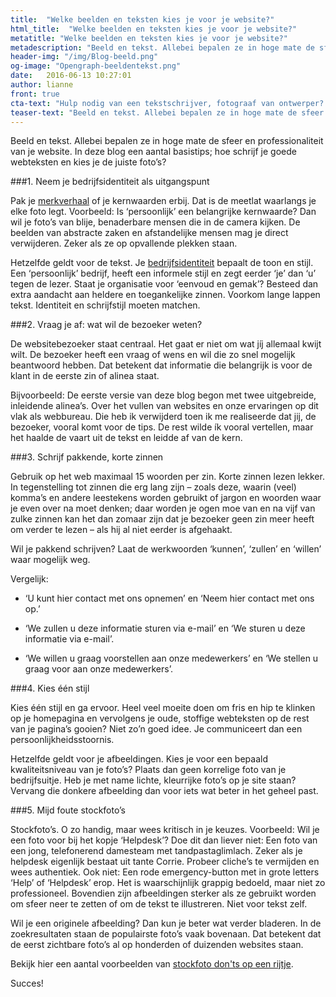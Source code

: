 ```yaml
---
title:  "Welke beelden en teksten kies je voor je website?"
html_title:  "Welke beelden en teksten kies je voor je website?"
metatitle: "Welke beelden en teksten kies je voor je website?"
metadescription: "Beeld en tekst. Allebei bepalen ze in hoge mate de sfeer en professionaliteit van je website. In deze blog een aantal basistips."
header-img: "/img/Blog-beeld.png"
og-image: "Opengraph-beeldentekst.png"
date:   2016-06-13 10:27:01
author: lianne
front: true
cta-text: "Hulp nodig van een tekstschrijver, fotograaf van ontwerper? Bel ons gerust."
teaser-text: "Beeld en tekst. Allebei bepalen ze in hoge mate de sfeer en professionaliteit van je website."
---
```

Beeld en tekst. Allebei bepalen ze in hoge mate de sfeer en professionaliteit van je website. In deze blog een aantal basistips; hoe schrijf je goede webteksten en kies je de juiste foto’s?

###1.	Neem je bedrijfsidentiteit als uitgangspunt

Pak je <a href="/blogs/Merkverhaal">merkverhaal</a> of je kernwaarden erbij. Dat is de meetlat waarlangs je elke foto legt. Voorbeeld: Is ‘persoonlijk’ een belangrijke kernwaarde? Dan wil je foto’s van blije, benaderbare mensen die in de camera kijken. De beelden van abstracte zaken en afstandelijke mensen mag je direct verwijderen. Zeker als ze op opvallende plekken staan.

Hetzelfde geldt voor de tekst. Je <a href="/blogs/communicatie">bedrijfsidentiteit</a> bepaalt de toon en stijl. Een ‘persoonlijk’ bedrijf, heeft een informele stijl en zegt eerder ‘je’ dan ‘u’ tegen de lezer. Staat je organisatie voor ‘eenvoud en gemak’? Besteed dan extra aandacht aan heldere en toegankelijke zinnen. Voorkom lange lappen tekst. Identiteit en schrijfstijl moeten matchen.

###2.	Vraag je af: wat wil de bezoeker weten?

De websitebezoeker staat centraal. Het gaat er niet om wat jíj allemaal kwijt wilt. De bezoeker heeft een vraag of wens en wil die zo snel mogelijk beantwoord hebben. Dat betekent dat informatie die belangrijk is voor de klant in de eerste zin of alinea staat.

Bijvoorbeeld: De eerste versie van deze blog begon met twee uitgebreide, inleidende alinea’s. Over het vullen van websites en onze ervaringen op dit vlak als webbureau. Die heb ik verwijderd toen ik me realiseerde dat jij, de bezoeker, vooral komt voor de tips. De rest wilde ík vooral vertellen, maar het haalde de vaart uit de tekst en leidde af van de kern.  

###3.	Schrijf pakkende, korte zinnen

Gebruik op het web maximaal 15 woorden per zin. Korte zinnen lezen lekker. In tegenstelling tot zinnen die erg lang zijn – zoals deze, waarin (veel) komma’s en andere leestekens worden gebruikt of jargon en woorden waar je even over na moet denken; daar worden je ogen moe van en na vijf van zulke zinnen kan het dan zomaar zijn dat je bezoeker geen zin meer heeft om verder te lezen – als hij al niet eerder is afgehaakt.  

Wil je pakkend schrijven? Laat de werkwoorden ‘kunnen’, ‘zullen’ en ‘willen’ waar mogelijk weg.

Vergelijk:

- ‘U kunt hier contact met ons opnemen’ en ‘Neem hier contact met ons op.’

- ‘We zullen u deze informatie sturen via e-mail’ en ‘We sturen u deze informatie via e-mail’.

- ‘We willen u graag voorstellen aan onze medewerkers’ en ‘We stellen u graag voor aan onze medewerkers’.

###4.	Kies één stijl

Kies één stijl en ga ervoor. Heel veel moeite doen om fris en hip te klinken op je homepagina en vervolgens je oude, stoffige webteksten op de rest van je pagina’s gooien? Niet zo’n goed idee. Je communiceert dan een persoonlijkheidsstoornis.

Hetzelfde geldt voor je afbeeldingen. Kies je voor een bepaald kwaliteitsniveau van je foto’s? Plaats dan geen korrelige foto van je bedrijfsuitje. Heb je met name lichte, kleurrijke foto’s op je site staan? Vervang die donkere afbeelding dan voor iets wat beter in het geheel past.   

###5.	Mijd foute stockfoto’s

Stockfoto’s. O zo handig, maar wees kritisch in je keuzes. Voorbeeld: Wil je een foto voor bij het kopje ‘Helpdesk’? Doe dit dan liever niet: Een foto van een jong, telefonerend damesteam met tandpastaglimlach. Zeker als je helpdesk eigenlijk bestaat uit tante Corrie. Probeer cliche’s te vermijden en wees authentiek. Ook niet: Een rode emergency-button met in grote letters ‘Help’ of ‘Helpdesk’ erop. Het is waarschijnlijk grappig bedoeld, maar niet zo professioneel. Bovendien zijn afbeeldingen sterker als ze gebruikt worden om sfeer neer te zetten of om de tekst te illustreren. Niet voor tekst zelf.

Wil je een originele afbeelding? Dan kun je beter wat verder bladeren. In de zoekresultaten staan de populairste foto’s vaak bovenaan. Dat betekent dat de eerst zichtbare foto’s al op honderden of duizenden websites staan.

Bekijk hier een aantal voorbeelden van <a href="voorbeeld-stock/">stockfoto don'ts op een rijtje</a>.

Succes!
